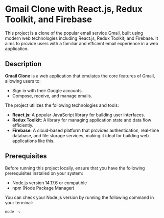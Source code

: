 # Gmail Clone with React.js, Redux Toolkit, and Firebase

This project is a clone of the popular email service Gmail, built using modern web technologies including React.js, Redux Toolkit, and Firebase. It aims to provide users with a familiar and efficient email experience in a web application.

## Description

**Gmail Clone** is a web application that emulates the core features of Gmail, allowing users to:

- Sign in with their Google accounts.
- Compose, receive, and manage emails.

The project utilizes the following technologies and tools:

- **React.js**: A popular JavaScript library for building user interfaces.
- **Redux Toolkit**: A library for managing application state and data flow efficiently.
- **Firebase**: A cloud-based platform that provides authentication, real-time database, and file storage services, making it ideal for building web applications like this.

## Prerequisites

Before running this project locally, ensure that you have the following prerequisites installed on your system:

- Node.js version 14.17.6 or compatible
- npm (Node Package Manager)

You can check your Node.js version by running the following command in your terminal:

```bash
node -v
